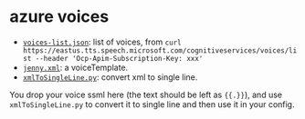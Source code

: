 # azure voices

- [`voices-list.json`](./voices-list.json): list of voices, from `curl https://eastus.tts.speech.microsoft.com/cognitiveservices/voices/list --header 'Ocp-Apim-Subscription-Key: xxx'`
- [`jenny.xml`](./jenny.xml): a voiceTemplate.
- [`xmlToSingleLine.py`](./xmlToSingleLine.py): convert xml to single line.

You drop your voice ssml here (the text should be left as `{{.}}`), and use `xmlToSingleLine.py` to convert it to single line and then use it in your config.
